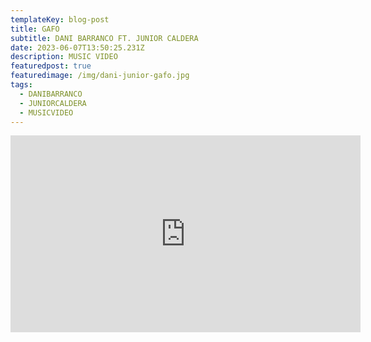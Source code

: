 ```yaml
---
templateKey: blog-post
title: GAFO
subtitle: DANI BARRANCO FT. JUNIOR CALDERA
date: 2023-06-07T13:50:25.231Z
description: MUSIC VIDEO
featuredpost: true
featuredimage: /img/dani-junior-gafo.jpg
tags:
  - DANIBARRANCO
  - JUNIORCALDERA
  - MUSICVIDEO
---
```

<iframe width="560" height="315" src="https://www.youtube.com/embed/H2KRLxbiqJQ" title="YouTube video player" frameborder="0" allow="accelerometer; autoplay; clipboard-write; encrypted-media; gyroscope; picture-in-picture; web-share" allowfullscreen></iframe>